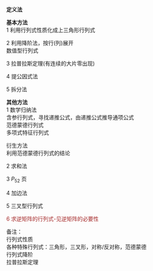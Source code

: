 **定义法**  
  
**基本方法**  
1 利用行列式性质化成上三角形行列式  
  
2 利用降阶法，按行(列)展开  
数值型行列式  
  
3 拉普拉斯定理(有连续的大片零出现)  
  
4 提公因式法  
  
5 拆分法  
  
**其他方法**  
1 数学归纳法  
含参行列式，寻找递推公式，由递推公式推导通项公式  
范德蒙德行列式  
多项式特征行列式  
  
衍生方法  
利用范德蒙德行列式的结论  
  
2 求和法  
  
3  $P_{52}$ 页  
  
4 加边法  
  
5 三叉型行列式  
  
<font color=brown>6 求逆矩阵的行列式-见逆矩阵的必要性</font>  
  
备注：  
行列式性质  
各种特殊行列式：三角形，三叉形，对称/反对称，范德蒙德  
行列式降阶  
拉普拉斯定理  
